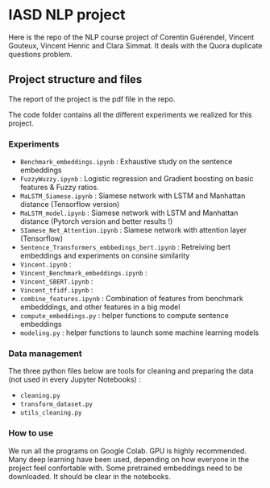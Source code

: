 # IASD NLP project
Here is the repo of the NLP course project of Corentin Guérendel, Vincent Gouteux, Vincent Henric and Clara Simmat. It deals with the Quora duplicate questions problem.

## Project structure and files

The report of the project is the pdf file in the repo.

The code folder contains all the different experiments we realized for this project.

### Experiments
- `Benchmark_embeddings.ipynb` : Exhaustive study on the sentence embeddings
- `FuzzyWuzzy.ipynb` : Logistic regression and Gradient boosting on basic features & Fuzzy ratios.
- `MaLSTM_Siamese.ipynb` : Siamese network with LSTM and Manhattan distance (Tensorflow version)
- `MaLSTM_model.ipynb` : Siamese network with LSTM and Manhattan distance (Pytorch version and better results !)
- `SIamese_Net_Attention.ipynb` : Siamese network with attention layer (Tensorflow)
- `Sentence_Transformers_embbedings_bert.ipynb` : Retreiving bert embeddings and experiments on consine similarity
- `Vincent.ipynb` :
- `Vincent_Benchmark_embeddings.ipynb` :
- `Vincent_SBERT.ipynb` :
- `Vincent_tfidf.ipynb` :
- `combine_features.ipynb` :	Combination of features from benchmark embedddings, and other features in a big model
- `compute_embeddings.py` : helper functions to compute sentence embeddings
- `modeling.py` : helper functions to launch some machine learning models
  
### Data management  

The three python files below are tools for cleaning and preparing the data (not used in every Jupyter Notebooks) :
- `cleaning.py` 
- `transform_dataset.py`
- `utils_cleaning.py`

### How to use

We run all the programs on Google Colab. GPU is highly recommended.
Many deep learning have been used, depending on how everyone in the project feel confortable with.
Some pretrained embeddings need to be downloaded. It should be clear in the notebooks.
